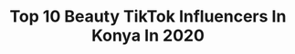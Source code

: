 ---
title: Top 10 Beauty TikTok Influencers In Konya In 2020
description: >-
  Find top beauty TikTok influencers in Konya in 2020. Most popular hashtags: #konya #beni #coronavirus #komedi.
platform: TikTok
profiles:
  - username: "teknisyen_bey42"
    fullname: >-
      ONUR AYDOĞDU
    location: "Turkey"
    followers: 6311
    engagement: 1051
    commentsToLikes: 0.110445
    id: ck9fyyjk6coo70j78wn415k0a
    verified: false
    hashtags: "#zikir, #beyaz, #olmuyor, #iftar"
  - username: "malicimresmi"
    fullname: >-
      Mehmet Ali Akgün
    location: "Turkey"
    followers: 4226
    engagement: 1051
    commentsToLikes: 0.054276
    id: cka0q5uqobcru0i78errh1uzx
    verified: false
    hashtags: "#feneralay, #eskiyenifotoak, #candy, #coronavirus"
  - username: "ahucantutuncu"
    fullname: >-
      AHUCAN👑 #teamahucan
    location: "Turkey"
    followers: 39966
    engagement: 1225
    commentsToLikes: 0.049182
    id: cka7o6uxo0j6e0i78eu9nnq2o
    verified: false
    hashtags: "#obak, #loveyou, #bisikletci, #kesvetteyiz"
  - username: "elif_naz_tas"
    fullname: >-
      EFO_BASKAN_42
    location: "Turkey"
    followers: 4253
    engagement: 1656
    commentsToLikes: 0.018731
    id: cka7o70oh0kqh0i78oo7gsnv5
    verified: false
    hashtags: "#42, #kesfet, #konyaaa, #kardesim"
  - username: "enessr"
    fullname: >-
      Enes Sarı
    location: "Turkey"
    followers: 3890
    engagement: 1255
    commentsToLikes: 0.023062
    id: ck8kfeghbdsf60j78adumb37w
    verified: false
    hashtags: "#ejyteam, #slovmotion, #1myetenek, #evrim"
  - username: "bahattinemekli"
    fullname: >-
      KAPICI BABA OĞUL 🤣
    location: "Turkey"
    followers: 43536
    engagement: 739
    commentsToLikes: 0.022939
    id: ck8kfejymdtfe0j78h9nnjedd
    verified: false
    hashtags: "#evdekalt, #beni, #ejderhayad"
  - username: "chefharun"
    fullname: >-
      Harun Reşit Tatlı
    location: "Turkey"
    followers: 250460
    engagement: 629
    commentsToLikes: 0.015481
    id: ck8kfefhjds6e0j78dmobix8q
    verified: false
    hashtags: "#konya, #42konya, #konyaa"
  - username: "grip.xx"
    fullname: >-
      Ali Önoğlu
    location: "Turkey"
    followers: 3016
    engagement: 668
    commentsToLikes: 0.071809
    id: ckad3racklyee0i78due6t0kc
    verified: false
    hashtags: "#evdefest, #konya42, #melek, #okulda"
  - username: "doganndumanli"
    fullname: >-
      Doganndumanli
    location: "Turkey"
    followers: 3670
    engagement: 528
    commentsToLikes: 0.031437
    id: ck9nv0t6rpqsf0j780595r2oy
    verified: false
    hashtags: "#tiktoktokt"
  - username: "se_ma42"
    fullname: >-
      Kadere mahkum💫
    location: "Turkey"
    followers: 7128
    engagement: 456
    commentsToLikes: 0.031282
    id: cka7o6vx90jh80i78x6iskc6c
    verified: false
    hashtags: "#sevginipayla, #alt, #baraj"
---